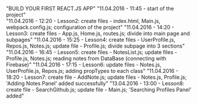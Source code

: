 "BUILD YOUR FIRST REACT.JS APP" 
"11.04.2016 - 11:45 - start of the project"  
"11.04.2016 - 12:20 - Lesson2: create files - index.html, Main.js, webpack.config.js; configuration of the project" 
"11.04.2016 - 14:20 - Lesson3: create files - App.js, Home.js, routes.js; divide into main page and subpages" 
"11.04.2016 - 15:25 - Lesson4: create files - UserProfile.js, Repos.js, Notes.js; update file - Profile.js; divide subpage into 3 sections" 
"11.04.2016 - 16:45 - Lesson5: create files - NotesList.js; update files - Profile.js, Notes.js; reading notes from DataBase (connecting with Firebase)" 
"11.04.2016 - 17:15 - Lesson6: update files - Notes.js, UserProfile.js, Repos.js; adding propTypes to each class" 
"11.04.2016 - 18:20 - Lesson7: create file - AddNote.js; update files - Notes.js, Profile.js; 'Adding Notes Panel' added successfully" 
"13.04.2016 - 13:00 - Lesson8: create file - SearchGithub.js; update file - Main.js; 'Searching Profiles Panel' added" 
